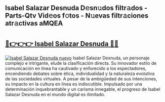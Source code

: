 ## Isabel Salazar Desnuda D𝚎sn𝚞dos filtr𝚊dos - Parts-Qtv Vid𝚎os f𝚘tos - N𝚞evas filtr𝚊ciones atr𝚊ctivas aMQEA

# <h2><a href="http://mb3s9d.tromn.icu/?c=Isabel+Salazar+Desnuda">🔗👉👉👉 Isabel Salazar Desnuda 🔗🔗</a></h2>

[![Isabel Salazar Desnuda nuevo](https://i.imgur.com/pEAQMta.gif)](http://mb3s9d.tromn.icu/?c=Isabel+Salazar+Desnuda)
Isabel Salazar Desnuda, un personaje complejo e intrigante, elude la clasificación directa. Su innovador estilo de comunicación en línea ha cautivado y enfurecido a los espectadores, encendiendo debates sobre ética, individualidad y la naturaleza evolutiva de las sociedades virtuales. A pesar de la ambigüedad de sus intenciones, su impacto en la cultura en línea es indiscutible. Impulsado por una determinación inquebrantable y un carisma innegable, el progreso de Isabel Salazar Desnuda en el mundo digital es ilimitado.
